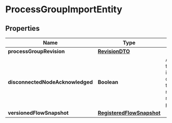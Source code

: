 # ProcessGroupImportEntity

## Properties
Name | Type | Description | Notes
------------ | ------------- | ------------- | -------------
**processGroupRevision** | [**RevisionDTO**](RevisionDTO.md) |  |  [optional]
**disconnectedNodeAcknowledged** | **Boolean** | Acknowledges that this node is disconnected to allow for mutable requests to proceed. |  [optional]
**versionedFlowSnapshot** | [**RegisteredFlowSnapshot**](RegisteredFlowSnapshot.md) |  |  [optional]
